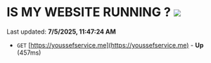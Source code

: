 # IS MY WEBSITE RUNNING ? [![](https://img.shields.io/static/v1?label=Sponsor&message=%E2%9D%A4&logo=GitHub&color=%23fe8e86)](https://github.com/sponsors/Youssef-Lehmam)

Last updated: **7/5/2025, 11:47:24 AM**

- `GET` [https://youssefservice.me](https://youssefservice.me) - **Up** (457ms)
